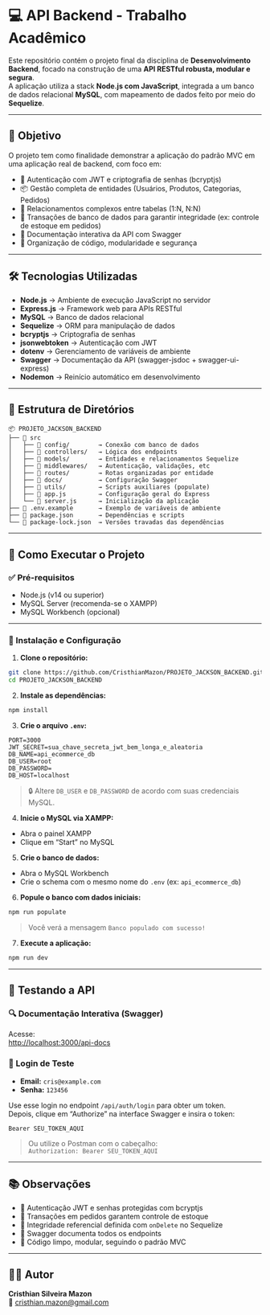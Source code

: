 # 💻 API Backend - Trabalho Acadêmico

Este repositório contém o projeto final da disciplina de **Desenvolvimento Backend**, focado na construção de uma **API RESTful robusta, modular e segura**.  
A aplicação utiliza a stack **Node.js com JavaScript**, integrada a um banco de dados relacional **MySQL**, com mapeamento de dados feito por meio do **Sequelize**.

---

## 📌 Objetivo

O projeto tem como finalidade demonstrar a aplicação do padrão MVC em uma aplicação real de backend, com foco em:

- 🔐 Autenticação com JWT e criptografia de senhas (bcryptjs)  
- 📦 Gestão completa de entidades (Usuários, Produtos, Categorias, Pedidos)  
- 🔄 Relacionamentos complexos entre tabelas (1:N, N:N)  
- 🧾 Transações de banco de dados para garantir integridade (ex: controle de estoque em pedidos)  
- 📘 Documentação interativa da API com Swagger  
- 🧱 Organização de código, modularidade e segurança  

---

## 🛠️ Tecnologias Utilizadas

- **Node.js** → Ambiente de execução JavaScript no servidor  
- **Express.js** → Framework web para APIs RESTful  
- **MySQL** → Banco de dados relacional  
- **Sequelize** → ORM para manipulação de dados  
- **bcryptjs** → Criptografia de senhas  
- **jsonwebtoken** → Autenticação com JWT  
- **dotenv** → Gerenciamento de variáveis de ambiente  
- **Swagger** → Documentação da API (swagger-jsdoc + swagger-ui-express)  
- **Nodemon** → Reinício automático em desenvolvimento  

---

## 📁 Estrutura de Diretórios

```text
📦 PROJETO_JACKSON_BACKEND
├── 📁 src
│   ├── 📁 config/        → Conexão com banco de dados
│   ├── 📁 controllers/   → Lógica dos endpoints
│   ├── 📁 models/        → Entidades e relacionamentos Sequelize
│   ├── 📁 middlewares/   → Autenticação, validações, etc
│   ├── 📁 routes/        → Rotas organizadas por entidade
│   ├── 📁 docs/          → Configuração Swagger
│   ├── 📁 utils/         → Scripts auxiliares (populate)
│   ├── 📄 app.js         → Configuração geral do Express
│   └── 📄 server.js      → Inicialização da aplicação
├── 📄 .env.example       → Exemplo de variáveis de ambiente
├── 📄 package.json       → Dependências e scripts
└── 📄 package-lock.json  → Versões travadas das dependências
```

---

## 🚀 Como Executar o Projeto

### ✅ Pré-requisitos

- Node.js (v14 ou superior)  
- MySQL Server (recomenda-se o XAMPP)  
- MySQL Workbench (opcional)

---

### 🧰 Instalação e Configuração

1. **Clone o repositório:**

```bash
git clone https://github.com/CristhianMazon/PROJETO_JACKSON_BACKEND.git
cd PROJETO_JACKSON_BACKEND
```

2. **Instale as dependências:**

```bash
npm install
```

3. **Crie o arquivo `.env`:**

```env
PORT=3000
JWT_SECRET=sua_chave_secreta_jwt_bem_longa_e_aleatoria
DB_NAME=api_ecommerce_db
DB_USER=root
DB_PASSWORD=
DB_HOST=localhost
```

> 🔒 Altere `DB_USER` e `DB_PASSWORD` de acordo com suas credenciais MySQL.

4. **Inicie o MySQL via XAMPP:**

- Abra o painel XAMPP  
- Clique em “Start” no MySQL  

5. **Crie o banco de dados:**

- Abra o MySQL Workbench  
- Crie o schema com o mesmo nome do `.env` (ex: `api_ecommerce_db`)

6. **Popule o banco com dados iniciais:**

```bash
npm run populate
```

> Você verá a mensagem `Banco populado com sucesso!`

7. **Execute a aplicação:**

```bash
npm run dev
```

---

## 🧪 Testando a API

### 🔍 Documentação Interativa (Swagger)

Acesse:  
[http://localhost:3000/api-docs](http://localhost:3000/api-docs)

### 🔐 Login de Teste

- **Email:** `cris@example.com`  
- **Senha:** `123456`  

Use esse login no endpoint `/api/auth/login` para obter um token.  
Depois, clique em “Authorize” na interface Swagger e insira o token:

```
Bearer SEU_TOKEN_AQUI
```

> Ou utilize o Postman com o cabeçalho:  
`Authorization: Bearer SEU_TOKEN_AQUI`

---

## 📚 Observações

- 🔐 Autenticação JWT e senhas protegidas com bcryptjs  
- 🔁 Transações em pedidos garantem controle de estoque  
- 🧱 Integridade referencial definida com `onDelete` no Sequelize  
- 📘 Swagger documenta todos os endpoints  
- 🧹 Código limpo, modular, seguindo o padrão MVC  

---

## 🧑‍💻 Autor

**Cristhian Silveira Mazon**  
📧 [cristhian.mazon@gmail.com](mailto:cristhian.mazon@gmail.com)
